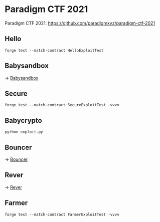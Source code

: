 # Paradigm CTF 2021

Paradigm CTF 2021: https://github.com/paradigmxyz/paradigm-ctf-2021

## Hello
```
forge test --match-contract HelloExploitTest
```

## Babysandbox
-> [Babysandbox](Babysandbox)

## Secure
```
forge test --match-contract SecureExploitTest -vvvv
```

## Babycrypto
```
python exploit.py
```

## Bouncer
-> [Bouncer](Bouncer)

## Rever
-> [Rever](Rever)

## Farmer
```
forge test --match-contract FarmerExploitTest -vvvv
```